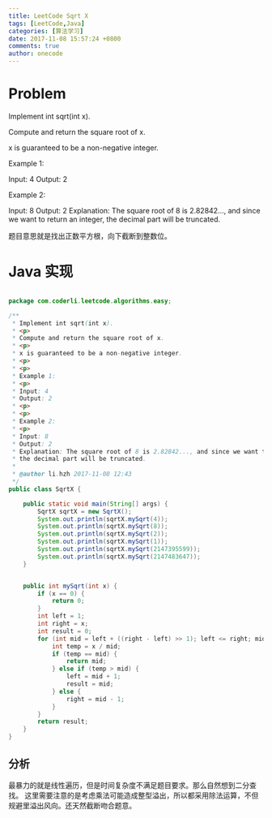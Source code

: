 ```yaml
---
title: LeetCode Sqrt X
tags: [LeetCode,Java]
categories: [算法学习]
date: 2017-11-08 15:57:24 +0800
comments: true
author: onecode
---
```

# Problem

Implement int sqrt(int x).

Compute and return the square root of x.

x is guaranteed to be a non-negative integer.


Example 1:

Input: 4
Output: 2

Example 2:

Input: 8
Output: 2
Explanation: The square root of 8 is 2.82842..., and since we want to return an integer, the decimal part will be truncated.

题目意思就是找出正数平方根，向下截断到整数位。


<!--break-->

# Java 实现

``` java

package com.coderli.leetcode.algorithms.easy;

/**
 * Implement int sqrt(int x).
 * <p>
 * Compute and return the square root of x.
 * <p>
 * x is guaranteed to be a non-negative integer.
 * <p>
 * <p>
 * Example 1:
 * <p>
 * Input: 4
 * Output: 2
 * <p>
 * <p>
 * Example 2:
 * <p>
 * Input: 8
 * Output: 2
 * Explanation: The square root of 8 is 2.82842..., and since we want to return an integer,
 * the decimal part will be truncated.
 *
 * @author li.hzh 2017-11-08 12:43
 */
public class SqrtX {

    public static void main(String[] args) {
        SqrtX sqrtX = new SqrtX();
        System.out.println(sqrtX.mySqrt(4));
        System.out.println(sqrtX.mySqrt(8));
        System.out.println(sqrtX.mySqrt(2));
        System.out.println(sqrtX.mySqrt(1));
        System.out.println(sqrtX.mySqrt(2147395599));
        System.out.println(sqrtX.mySqrt(2147483647));
    }


    public int mySqrt(int x) {
        if (x == 0) {
            return 0;
        }
        int left = 1;
        int right = x;
        int result = 0;
        for (int mid = left + ((right - left) >> 1); left <= right; mid = left + ((right - left) >> 1)) {
            int temp = x / mid;
            if (temp == mid) {
                return mid;
            } else if (temp > mid) {
                left = mid + 1;
                result = mid;
            } else {
                right = mid - 1;
            }
        }
        return result;
    }
}

```

## 分析

最暴力的就是线性遍历，但是时间复杂度不满足题目要求。那么自然想到二分查找。 这里需要注意的是考虑乘法可能造成整型溢出，所以都采用除法运算，不但规避里溢出风向。还天然截断吻合题意。
